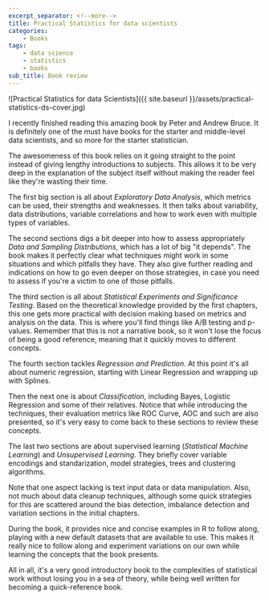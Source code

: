 ```yaml
---
excerpt_separator: <!--more-->
title: Practical Statistics for data scientists
categories:
    - Books
tags:
    - data science
    - statistics
    - books
sub_title: Book review
---
```


![Practical Statistics for data Scientists]({{ site.baseurl }}/assets/practical-statistics-ds-cover.jpg)

I recently finished reading this amazing book by Peter and Andrew Bruce. It is definitely one of the must have books for the starter and middle-level data scientists, and so more for the starter statistician.

<!--more-->

The awesomeness of this book relies on it going straight to the point instead of giving lengthy introductions to subjects. This allows it to be very deep in the explanation of the subject itself without making the reader feel like they're wasting their time.

The first big section is all about _Exploratory Data Analysis_, which metrics can be used, their strengths and weaknesses. It then talks about variability, data distributions, variable correlations and how to work even with multiple types of variables.

The second sections digs a bit deeper into how to assess appropriately _Data and Sampling Distributions_, which has a lot of big "it depends". The book makes it perfectly clear what techniques might work in some situations and which pitfalls they have. They also give further reading and indications on how to go even deeper on those strategies, in case you need to assess if you're a victim to one of those pitfalls.

The third section is all about _Statistical Experiments and Significance Testing_. Based on the theoretical knowledge provided by the first chapters, this one gets more practical with decision making based on metrics and analysis on the data. This is where you'll find things like A/B testing and p-values. Remember that this is not a narrative book, so it won't lose the focus of being a good reference, meaning that it quickly moves to different concepts.

The fourth section tackles _Regression and Prediction_. At this point it's all about numeric regression, starting with Linear Regression and wrapping up with Splines.

Then the next one is about _Classification_, including Bayes, Logistic Regression and some of their relatives. Notice that while introducing the techniques, their evaluation metrics like ROC Curve, AOC and such are also presented, so it's very easy to come back to these sections to review these concepts.

The last two sections are about supervised learning (_Statistical Machine Learning_) and _Unsupervised Learning_. They briefly cover variable encodings and standarization, model strategies, trees and clustering algorithms.

Note that one aspect lacking is text input data or data manipulation. Also, not much about data cleanup techniques, although some quick strategies for this are scattered around the bias detection, imbalance detection and variation sections in the initial chapters.

During the book, it provides nice and concise examples in R to follow along, playing with a new default datasets that are available to use. This makes it really nice to follow along and experiment variations on our own while learning the concepts that the book presents.

All in all, it's a very good introductory book to the complexities of statistical work without losing you in a sea of theory, while being well written for becoming a quick-reference book.